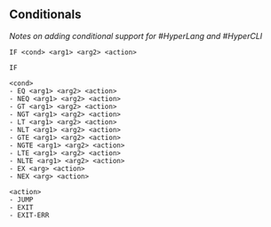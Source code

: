 ## Conditionals 

_Notes on adding conditional support for #HyperLang and #HyperCLI_

```
IF <cond> <arg1> <arg2> <action>

IF

<cond>
- EQ <arg1> <arg2> <action>
- NEQ <arg1> <arg2> <action>
- GT <arg1> <arg2> <action>
- NGT <arg1> <arg2> <action>
- LT <arg1> <arg2> <action>
- NLT <arg1> <arg2> <action>
- GTE <arg1> <arg2> <action>
- NGTE <arg1> <arg2> <action>
- LTE <arg1> <arg2> <action>
- NLTE <arg1> <arg2> <action>
- EX <arg> <action>
- NEX <arg> <action>

<action>
- JUMP
- EXIT
- EXIT-ERR

```
